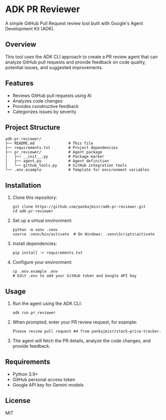 # ADK PR Reviewer

A simple GitHub Pull Request review tool built with Google's Agent Development Kit (ADK).

## Overview

This tool uses the ADK CLI approach to create a PR review agent that can analyze GitHub pull requests and provide feedback on code quality, potential issues, and suggested improvements.

## Features

- Reviews GitHub pull requests using AI
- Analyzes code changes
- Provides constructive feedback
- Categorizes issues by severity

## Project Structure

```
adk-pr-reviewer/
├── README.md               # This file
├── requirements.txt        # Project dependencies
├── pr_reviewer/            # Agent package
│   ├── __init__.py         # Package marker
│   ├── agent.py            # Agent definition
│   └── github_tools.py     # GitHub integration tools
└── .env.example            # Template for environment variables
```

## Installation

1. Clone this repository:
   ```
   git clone https://github.com/pankajmisr/adk-pr-reviewer.git
   cd adk-pr-reviewer
   ```

2. Set up a virtual environment:
   ```
   python -m venv .venv
   source .venv/bin/activate  # On Windows: .venv\Scripts\activate
   ```

3. Install dependencies:
   ```
   pip install -r requirements.txt
   ```

4. Configure your environment:
   ```
   cp .env.example .env
   # Edit .env to add your GitHub token and Google API key
   ```

## Usage

1. Run the agent using the ADK CLI:
   ```
   adk run pr_reviewer
   ```

2. When prompted, enter your PR review request, for example:
   ```
   Please review pull request #4 from pankajmisr/stock-price-tracker.
   ```

3. The agent will fetch the PR details, analyze the code changes, and provide feedback.

## Requirements

- Python 3.9+
- GitHub personal access token
- Google API key for Gemini models

## License

MIT
